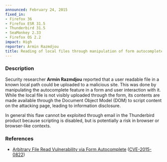 ```yaml
---
announced: February 24, 2015
fixed_in:
- Firefox 36
- Firefox ESR 31.5
- Thunderbird 31.5
- SeaMonkey 2.33
- Firefox OS 2.2
impact: High
reporter: Armin Razmdjou
title: Reading of local files through manipulation of form autocomplete
---
```


<h3>Description</h3>

<p>Security researcher <strong>Armin Razmdjou</strong> reported that a user
readable file in a known local path could be uploaded to a malicious site. This
was done by manipulating the autocomplete feature in a form and user interaction
with it. While the local file is not visibly uploaded through the form, its
contents are made available through the Document Object Model (DOM) to script
content on the attacking page, leading to information disclosure.
</p>

<p class="note">In general this flaw cannot be exploited through email in the
Thunderbird product because scripting is disabled, but is potentially a risk in
browser or browser-like contexts.</p>

<h3>References</h3>

<ul>
  <li><a href="https://bugzilla.mozilla.org/show_bug.cgi?id=1110557">
       Arbitrary File Read Vulnerability via Form Autocomplete</a>
(<a href="http://cve.mitre.org/cgi-bin/cvename.cgi?name=CVE-2015-0822"
class="ex-ref">CVE-2015-0822</a>)</li>
</ul>



